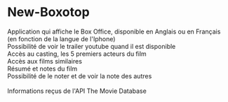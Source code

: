 # New-Boxotop
Application qui affiche le Box Office, disponible en Anglais ou en Français (en fonction de la langue de l'Iphone)\
Possibilité de voir le trailer youtube quand il est disponible\
Accès au casting, les 5 premiers acteurs du film\
Accès aux films similaires\
Résumé et notes du film\
Possibilité de le noter et de voir la note des autres\
\
Informations reçus de l'API The Movie Database
